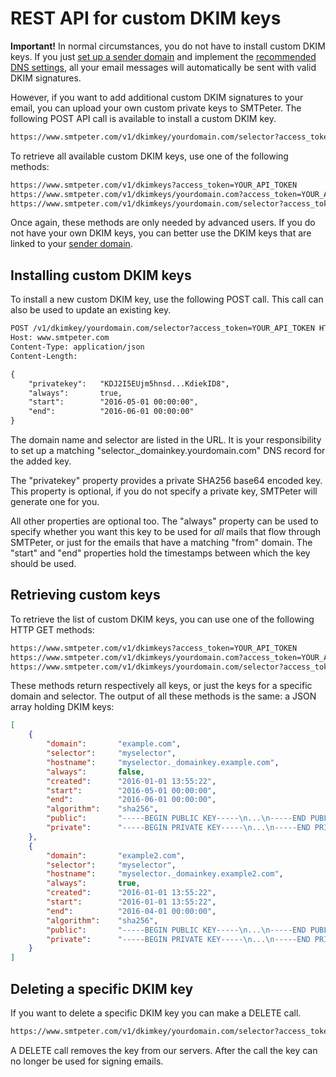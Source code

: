 # REST API for custom DKIM keys

**Important!** In normal circumstances, you do not have to install custom DKIM
keys. If you just [set up a sender domain](rest-sender-domains) and implement 
the [recommended DNS settings](rest-dns), all your email messages will
automatically be sent with valid DKIM signatures.

However, if you want to add additional custom DKIM signatures to your email, 
you can upload your own custom private keys to SMTPeter. The following POST 
API call is available to install a custom DKIM key.

````txt
https://www.smtpeter.com/v1/dkimkey/yourdomain.com/selector?access_token=YOUR_API_TOKEN
````

To retrieve all available custom DKIM keys, use one of the following methods:

````txt
https://www.smtpeter.com/v1/dkimkeys?access_token=YOUR_API_TOKEN
https://www.smtpeter.com/v1/dkimkeys/yourdomain.com?access_token=YOUR_API_TOKEN
https://www.smtpeter.com/v1/dkimkeys/yourdomain.com/selector?access_token=YOUR_API_TOKEN
````

Once again, these methods are only needed by advanced users. If you do not
have your own DKIM keys, you can better use the DKIM keys that are linked
to your [sender domain](rest-sender-domains).


## Installing custom DKIM keys

To install a new custom DKIM key, use the following POST call. This
call can also be used to update an existing key.

```txt
POST /v1/dkimkey/yourdomain.com/selector?access_token=YOUR_API_TOKEN HTTP/1.0
Host: www.smtpeter.com
Content-Type: application/json
Content-Length:

{
    "privatekey":   "KDJ2I5EUjm5hnsd...KdiekID8",
    "always":       true,
    "start":        "2016-05-01 00:00:00",
    "end":          "2016-06-01 00:00:00"
}
```

The domain name and selector are listed in the URL. It is your responsibility
to set up a matching "selector._domainkey.yourdomain.com" DNS record for
the added key.

The "privatekey" property provides a private SHA256 base64 encoded
key. This property is optional, if you do not specify a private key, 
SMTPeter will generate one for you.

All other properties are optional too. The "always" property can be used
to specify whether you want this key to be used for _all_ mails that flow
through SMTPeter, or just for the emails that have a matching "from" domain.
The "start" and "end" properties hold the timestamps between which the key 
should be used.


## Retrieving custom keys

To retrieve the list of custom DKIM keys, you can use one of the following
HTTP GET methods:

````txt
https://www.smtpeter.com/v1/dkimkeys?access_token=YOUR_API_TOKEN
https://www.smtpeter.com/v1/dkimkeys/yourdomain.com?access_token=YOUR_API_TOKEN
https://www.smtpeter.com/v1/dkimkeys/yourdomain.com/selector?access_token=YOUR_API_TOKEN
````

These methods return respectively all keys, or just the keys for a specific
domain and selector. The output of all these methods is the same: a JSON
array holding DKIM keys:

```json
[
    {
        "domain":       "example.com",
        "selector":     "myselector",
        "hostname":     "myselector._domainkey.example.com",
        "always":       false,
        "created":      "2016-01-01 13:55:22",
        "start":        "2016-05-01 00:00:00",
        "end":          "2016-06-01 00:00:00",
        "algorithm":    "sha256",
        "public":       "-----BEGIN PUBLIC KEY-----\n...\n-----END PUBLIC KEY-----",
        "private":      "-----BEGIN PRIVATE KEY-----\n...\n-----END PRIVATE KEY-----",
    },
    {
        "domain":       "example2.com",
        "selector":     "myselector",
        "hostname":     "myselector._domainkey.example2.com",
        "always":       true,
        "created":      "2016-01-01 13:55:22",
        "start":        "2016-01-01 13:55:22",
        "end":          "2016-04-01 00:00:00",
        "algorithm":    "sha256",
        "public":       "-----BEGIN PUBLIC KEY-----\n...\n-----END PUBLIC KEY-----",
        "private":      "-----BEGIN PRIVATE KEY-----\n...\n-----END PRIVATE KEY-----",
    }
]
```


## Deleting a specific DKIM key

If you want to delete a specific DKIM key you can make a DELETE call.

```txt
https://www.smtpeter.com/v1/dkimkey/yourdomain.com/selector?access_token=YOUR_API_TOKEN
```

A DELETE call removes the key from our servers. After the call the key can
no longer be used for signing emails.


